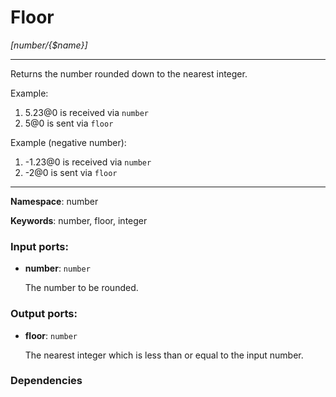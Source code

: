 # Floor

_[number/{$name}]_

---

Returns the number rounded down to the nearest integer.

Example:

1. 5.23@0 is received via `number`
2. 5@0 is sent via `floor`

Example (negative number):

1. -1.23@0 is received via `number`
2. -2@0 is sent via `floor`

---

__Namespace__: number

__Keywords__: number, floor, integer

### Input ports:

* __number__: ` number `

    The number to be rounded.

### Output ports:

* __floor__: ` number `

    The nearest integer which is less than or equal to the input number.

### Dependencies




